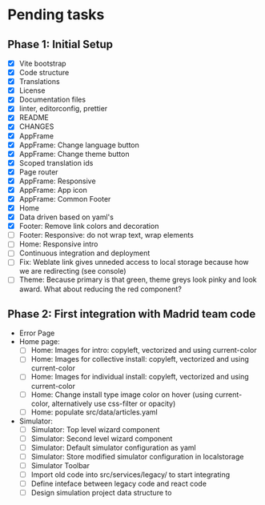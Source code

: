 # Pending tasks

## Phase 1: Initial Setup

- [x] Vite bootstrap
- [x] Code structure
- [x] Translations
- [x] License
- [x] Documentation files
- [x] linter, editorconfig, prettier
- [x] README
- [x] CHANGES
- [x] AppFrame
- [x] AppFrame: Change language button
- [x] AppFrame: Change theme button
- [x] Scoped translation ids
- [x] Page router
- [x] AppFrame: Responsive
- [x] AppFrame: App icon
- [x] AppFrame: Common Footer
- [x] Home
- [x] Data driven based on yaml's
- [x] Footer: Remove link colors and decoration
- [ ] Footer: Responsive: do not wrap text, wrap elements
- [ ] Home: Responsive intro
- [ ] Continuous integration and deployment
- [ ] Fix: Weblate link gives unneded access to local storage because how we are redirecting (see console)
- [ ] Theme: Because primary is that green, theme greys look pinky and look award. What about reducing the red component?

## Phase 2: First integration with Madrid team code

- Error Page
- Home page:
    - [ ] Home: Images for intro: copyleft, vectorized and using current-color
    - [ ] Home: Images for collective install: copyleft, vectorized and using current-color
    - [ ] Home: Images for individual install: copyleft, vectorized and using current-color
    - [ ] Home: Change install type image color on hover (using current-color, alternatively use css-filter or opacity)
    - [ ] Home: populate src/data/articles.yaml
- Simulator:
    - [ ] Simulator: Top level wizard component
    - [ ] Simulator: Second level wizard component
    - [ ] Simulator: Default simulator configuration as yaml
    - [ ] Simulator: Store modified simulator configuration in localstorage
    - [ ] Simulator Toolbar
    - [ ] Import old code into src/services/legacy/ to start integrating
    - [ ] Define inteface between legacy code and react code
    - [ ] Design simulation project data structure to 
